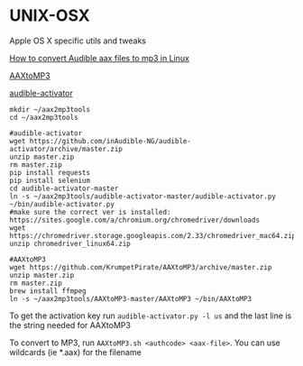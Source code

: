 # UNIX-OSX
Apple OS X specific utils and tweaks



[How to convert Audible aax files to mp3 in Linux](https://en.code-bude.net/2017/02/12/how-to-convert-audible-aax-files-to-mp3-in-linux/)

[AAXtoMP3](https://github.com/KrumpetPirate/AAXtoMP3)

[audible-activator](https://github.com/inAudible-NG/audible-activator)

``` shell
mkdir ~/aax2mp3tools
cd ~/aax2mp3tools

#audible-activator
wget https://github.com/inAudible-NG/audible-activator/archive/master.zip
unzip master.zip
rm master.zip
pip install requests
pip install selenium
cd audible-activator-master
ln -s ~/aax2mp3tools/audible-activator-master/audible-activator.py ~/bin/audible-activator.py
#make sure the correct ver is installed:  https://sites.google.com/a/chromium.org/chromedriver/downloads
wget https://chromedriver.storage.googleapis.com/2.33/chromedriver_mac64.zip
unzip chromedriver_linux64.zip

#AAXtoMP3
wget https://github.com/KrumpetPirate/AAXtoMP3/archive/master.zip
unzip master.zip
rm master.zip
brew install ffmpeg
ln -s ~/aax2mp3tools/AAXtoMP3-master/AAXtoMP3 ~/bin/AAXtoMP3
```


To get the activation key run `audible-activator.py -l us` and the last line is the string needed for AAXtoMP3

To convert to MP3, run `AAXtoMP3.sh <authcode> <aax-file>`.  You can use wildcards (ie \*.aax) for the filename


